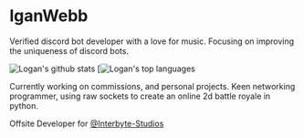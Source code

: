 # lganWebb

Verified discord bot developer with a love for music. Focusing on improving the uniqueness of discord bots.

![Logan's github stats](https://github-readme-stats.vercel.app/api?username=lganwebb&show_icons=true)
[![Logan's top languages](https://github-readme-stats.vercel.app/api/top-langs/?username=lganwebb)

Currently working on commissions, and personal projects.
Keen networking programmer, using raw sockets to create an online 2d battle royale in python.

Offsite Developer for [@Interbyte-Studios](https://github.com/Interbyte-Studios)
